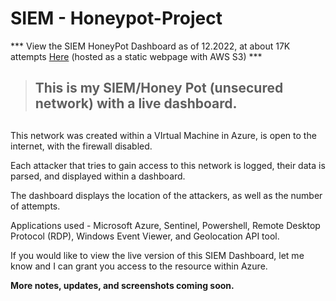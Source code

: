 # SIEM - Honeypot-Project
*** View the SIEM HoneyPot Dashboard as of 12.2022, at about 17K attempts [Here](https://siem-azure-honeypot.s3.amazonaws.com/SIEM-Azure-Honeypot-12.2022.png)
(hosted as a static webpage with AWS S3) ***

>  <h2> This is my SIEM/Honey Pot (unsecured network) with a live dashboard. <h2/>

This network was created within a VIrtual Machine in Azure, is open to the internet, with the firewall disabled.

Each attacker that tries to gain access to this network is logged, their data is parsed, and displayed within a dashboard.

The dashboard displays the location of the attackers, as well as the number of attempts.

Applications used - Microsoft Azure, Sentinel, Powershell, Remote Desktop Protocol (RDP), Windows Event Viewer, and Geolocation API tool.

If you would like to view the live version of this SIEM Dashboard, let me know and I can grant you access to the resource within Azure.

<b>More notes, updates, and screenshots coming soon. <b/>

